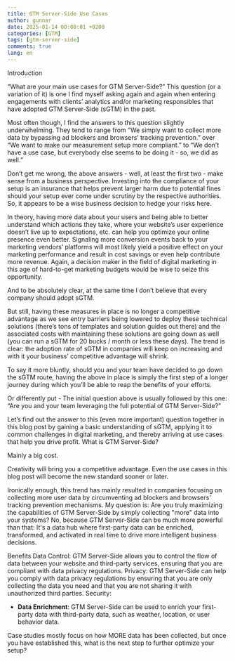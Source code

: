 ```yaml
---
title: GTM Server-Side Use Cases
author: gunnar
date: 2025-01-14 00:00:01 +0200
categories: [GTM]
tags: [gtm-server-side]
comments: true
lang: en
---
```


Introduction

“What are your main use cases for GTM Server-Side?” This question (or a variation of it) is one I find myself asking again and again when entering engagements with clients’ analytics and/or marketing responsibles that have adopted GTM Server-Side (sGTM) in the past. 

Most often though, I find the answers to this question slightly underwhelming. They tend to range from “We simply want to collect more data by bypassing ad blockers and browsers’ tracking prevention.” over “We want to make our measurement setup more compliant.” to “We don’t have a use case, but everybody else seems to be doing it - so, we did as well.”

Don’t get me wrong, the above answers - well, at least the first two - make sense from a business perspective. Investing into the compliance of your setup is an insurance that helps prevent larger harm due to potential fines should your setup ever come under scrutiny by the respective authorities. So, it appears to be a wise business decision to hedge your risks here.

In theory, having more data about your users and being able to better understand which actions they take, where your website’s user experience doesn’t live up to expectations, etc. can help you optimize your online presence even better. Signaling more conversion events back to your marketing vendors’ platforms will most likely yield a positive effect on your marketing performance and result in cost savings or even help contribute more revenue. Again, a decision maker in the field of digital marketing in this age of hard-to-get marketing budgets would be wise to seize this opportunity.

And to be absolutely clear, at the same time I don’t believe that every company should adopt sGTM. 

But still, having these measures in place is no longer a competitive advantage as we see entry barriers being lowered to deploy these technical solutions (there’s tons of templates and solution guides out there) and the associated costs with maintaining these solutions are going down as well (you can run a sGTM for 20 bucks / month or less these days). The trend is clear: the adoption rate of sGTM in companies will keep on increasing and with it your business’ competitive advantage will shrink.

To say it more bluntly, should you and your team have decided to go down the sGTM route, having the above in place is simply the first step of a longer journey during which you’ll be able to reap the benefits of your efforts. 

Or differently put - The initial question above is usually followed by this one:
“Are you and your team leveraging the full potential of GTM Server-Side?”

Let’s find out the answer to this (even more important) question together in this blog post by gaining a basic understanding of sGTM, applying it to common challenges in digital marketing, and thereby arriving at use cases that help you drive profit.
What is GTM Server-Side?

Mainly a big cost.

Creativity will bring you a competitive advantage. Even the use cases in this blog post will become the new standard sooner or later.

Ironically enough, this trend has mainly resulted in companies focusing on collecting more user data by circumventing ad blockers and browsers' tracking prevention mechanisms.
My question is: Are you truly maximizing the capabilities of GTM Server-Side by simply collecting "more" data into your systems?
No, because GTM Server-Side can be much more powerful than that: It's a data hub where first-party data can be enriched, transformed, and activated in real time to drive more intelligent business decisions.


Benefits
Data Control: GTM Server-Side allows you to control the flow of data between your website and third-party services, ensuring that you are compliant with data privacy regulations.
Privacy: GTM Server-Side can help you comply with data privacy regulations by ensuring that you are only collecting the data you need and that you are not sharing it with unauthorized third parties.
Security: 
  
- **Data Enrichment**: GTM Server-Side can be used to enrich your first-party data with third-party data, such as weather, location, or user behavior data.

Case studies mostly focus on how MORE data has been collected, but once you have established this, what is the next step to further optimize your setup?
